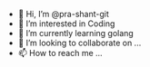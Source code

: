 - 👋 Hi, I’m @pra-shant-git
- 👀 I’m interested in Coding
- 🌱 I’m currently learning golang
- 💞️ I’m looking to collaborate on ...
- 📫 How to reach me ...

<!---
pra-shant-git/pra-shant-git is a ✨ special ✨ repository because its `README.md` (this file) appears on your GitHub profile.
You can click the Preview link to take a look at your changes.
--->
